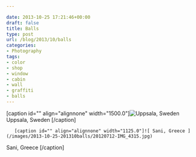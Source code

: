 ```yaml
---

date: 2013-10-25 17:21:46+00:00
draft: false
title: Balls
type: post
url: /blog/2013/10/balls
categories:
- Photography
tags:
- color
- shop
- window
- cabin
- wall
- graffiti
- balls
---
```


[caption id="" align="alignnone" width="1500.0"]![ Uppsala, Sweden ](/images/2013-10-25-201310balls/20130623-R0010844.jpg)
 Uppsala, Sweden [/caption] 
  


  
       [caption id="" align="alignnone" width="1125.0"]![ Sani, Greece ](/images/2013-10-25-201310balls/20120712-IMG_4315.jpg)
 Sani, Greece [/caption]
